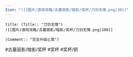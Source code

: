 ```yaml
---
Icon: "![[图片/游戏攻略/古墓丽影/暗影/奖杯/刀剑无情.png|30]]"
---
```

```ad-common-bronze-trophy
title: (Title:: "刀剑无情")
![[图片/游戏攻略/古墓丽影/暗影/奖杯/刀剑无情.png|100]]

(Comment:: "完全升级匕首")
```

#古墓丽影/暗影/奖杯 #奖杯 #奖杯/铜
